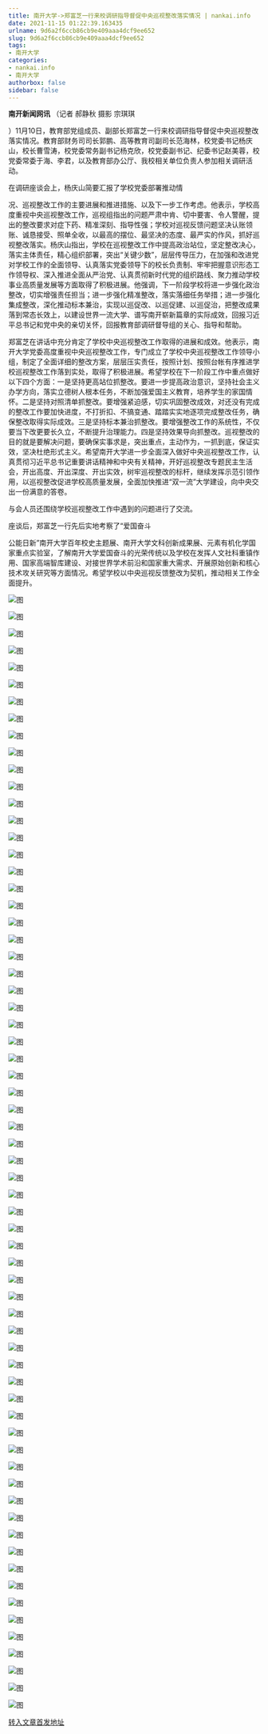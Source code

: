 ```yaml
---
title: 南开大学->郑富芝一行来校调研指导督促中央巡视整改落实情况 | nankai.info
date: 2021-11-15 01:22:39.163435
urlname: 9d6a2f6ccb86cb9e409aaa4dcf9ee652
slug: 9d6a2f6ccb86cb9e409aaa4dcf9ee652
tags: 
- 南开大学
categories:
- nankai.info
- 南开大学
authorbox: false
sidebar: false
---
```

**南开新闻网讯** （记者 郝静秋 摄影 宗琪琪

）11月10日，教育部党组成员、副部长郑富芝一行来校调研指导督促中央巡视整改落实情况。教育部财务司司长郭鹏、高等教育司副司长范海林，校党委书记杨庆山，校长曹雪涛，校党委常务副书记杨克欣，校党委副书记、纪委书记赵美蓉，校党委常委于海、李君，以及教育部办公厅、我校相关单位负责人参加相关调研活动。

在调研座谈会上，杨庆山简要汇报了学校党委部署推动情
<!--more-->
况、巡视整改工作的主要进展和推进措施、以及下一步工作考虑。他表示，学校高度重视中央巡视整改工作，巡视组指出的问题严肃中肯、切中要害、令人警醒，提出的整改要求对症下药、精准深刻、指导性强；学校对巡视反馈问题坚决认账领账、诚恳接受、照单全收，以最高的摆位、最坚决的态度、最严实的作风，抓好巡视整改落实。杨庆山指出，学校在巡视整改工作中提高政治站位，坚定整改决心，落实主体责任，精心组织部署，突出“关键少数”，层层传导压力，在加强和改进党对学校工作的全面领导、认真落实党委领导下的校长负责制、牢牢把握意识形态工作领导权、深入推进全面从严治党、认真贯彻新时代党的组织路线、聚力推动学校事业高质量发展等方面取得了积极进展。他强调，下一阶段学校将进一步强化政治整改，切实增强责任担当；进一步强化精准整改，落实落细任务举措；进一步强化集成整改，深化推动标本兼治，实现以巡促改、以巡促建、以巡促治，把整改成果落到常态长效上，以建设世界一流大学、谱写南开崭新篇章的实际成效，回报习近平总书记和党中央的亲切关怀，回报教育部调研督导组的关心、指导和帮助。

郑富芝在讲话中充分肯定了学校中央巡视整改工作取得的进展和成效。他表示，南开大学党委高度重视中央巡视整改工作，专门成立了学校中央巡视整改工作领导小组，制定了全面详细的整改方案，层层压实责任，按照计划、按照台帐有序推进学校巡视整改工作落到实处，取得了积极进展。希望学校在下一阶段工作中重点做好以下四个方面：一是坚持更高站位抓整改。要进一步提高政治意识，坚持社会主义办学方向，落实立德树人根本任务，不断加强爱国主义教育，培养学生的家国情怀。二是坚持对照清单抓整改。要增强紧迫感，切实巩固整改成效，对还没有完成的整改工作要加快进度，不打折扣、不搞变通、踏踏实实地逐项完成整改任务，确保整改取得实际成效。三是坚持标本兼治抓整改。要增强整改工作的系统性，不仅要当下改更要长久立，不断提升治理能力。四是坚持效果导向抓整改。巡视整改的目的就是要解决问题，要确保实事求是，突出重点，主动作为，一抓到底，保证实效，坚决杜绝形式主义。希望南开大学进一步全面深入做好中央巡视整改工作，认真贯彻习近平总书记重要讲话精神和中央有关精神，开好巡视整改专题民主生活会，开出高度、开出深度、开出实效，树牢巡视整改的标杆，继续发挥示范引领作用，以巡视整改促进学校高质量发展，全面加快推进“双一流”大学建设，向中央交出一份满意的答卷。

与会人员还围绕学校巡视整改工作中遇到的问题进行了交流。

座谈后，郑富芝一行先后实地考察了“爱国奋斗

公能日新”南开大学百年校史主题展、南开大学文科创新成果展、元素有机化学国家重点实验室，了解南开大学爱国奋斗的光荣传统以及学校在发挥人文社科重镇作用、国家高端智库建设、对接世界学术前沿和国家重大需求、开展原始创新和核心技术攻关研究等方面情况。希望学校以中央巡视反馈整改为契机，推动相关工作全面提升。

![图](http://news.nankai.edu.cn/ywsd/system/2021/11/11/g)

![图](http://news.nankai.edu.cn/ywsd/system/2021/11/11/p)

![图](http://news.nankai.edu.cn/ywsd/system/2021/11/11/j)

![图](http://news.nankai.edu.cn/ywsd/system/2021/11/11/)

![图](http://news.nankai.edu.cn/ywsd/system/2021/11/11/a)

![图](http://news.nankai.edu.cn/ywsd/system/2021/11/11/0)

![图](http://news.nankai.edu.cn/ywsd/system/2021/11/11/4)

![图](http://news.nankai.edu.cn/ywsd/system/2021/11/11/8)

![图](http://news.nankai.edu.cn/ywsd/system/2021/11/11/9)

![图](http://news.nankai.edu.cn/ywsd/system/2021/11/11/3)

![图](http://news.nankai.edu.cn/ywsd/system/2021/11/11/f)

![图](http://news.nankai.edu.cn/ywsd/system/2021/11/11/d)

![图](http://news.nankai.edu.cn/ywsd/system/2021/11/11/_)

![图](http://news.nankai.edu.cn/ywsd/system/2021/11/11/7)

![图](http://news.nankai.edu.cn/ywsd/system/2021/11/11/8)

![图](http://news.nankai.edu.cn/ywsd/system/2021/11/11/6)

![图](http://news.nankai.edu.cn/ywsd/system/2021/11/11/2)

![图](http://news.nankai.edu.cn/ywsd/system/2021/11/11/4)

![图](http://news.nankai.edu.cn/ywsd/system/2021/11/11/0)

![图](http://news.nankai.edu.cn/ywsd/system/2021/11/11/0)

![图](http://news.nankai.edu.cn/ywsd/system/2021/11/11/0)

![图](http://news.nankai.edu.cn/ywsd/system/2021/11/11/3)

![图](http://news.nankai.edu.cn/ywsd/system/2021/11/11/0)

![图](http://news.nankai.edu.cn/ywsd/system/2021/11/11/0)

![图](http://news.nankai.edu.cn/)

![图](http://news.nankai.edu.cn/ywsd/system/2021/11/11/6)

![图](http://news.nankai.edu.cn/ywsd/system/2021/11/11/2)

![图](http://news.nankai.edu.cn/ywsd/system/2021/11/11/4)

![图](http://news.nankai.edu.cn/)

![图](http://news.nankai.edu.cn/ywsd/system/2021/11/11/0)

![图](http://news.nankai.edu.cn/ywsd/system/2021/11/11/0)

![图](http://news.nankai.edu.cn/ywsd/system/2021/11/11/0)

![图](http://news.nankai.edu.cn/)

![图](http://news.nankai.edu.cn/ywsd/system/2021/11/11/3)

![图](http://news.nankai.edu.cn/ywsd/system/2021/11/11/0)

![图](http://news.nankai.edu.cn/ywsd/system/2021/11/11/0)

![图](http://news.nankai.edu.cn/)

![图](http://news.nankai.edu.cn/ywsd/system/2021/11/11/c)

![图](http://news.nankai.edu.cn/ywsd/system/2021/11/11/i)

![图](http://news.nankai.edu.cn/ywsd/system/2021/11/11/p)

![图](http://news.nankai.edu.cn/)

![图](http://news.nankai.edu.cn/ywsd/system/2021/11/11/n)

![图](http://news.nankai.edu.cn/ywsd/system/2021/11/11/c)

![图](http://news.nankai.edu.cn/ywsd/system/2021/11/11/)

![图](http://news.nankai.edu.cn/ywsd/system/2021/11/11/u)

![图](http://news.nankai.edu.cn/ywsd/system/2021/11/11/d)

![图](http://news.nankai.edu.cn/ywsd/system/2021/11/11/e)

![图](http://news.nankai.edu.cn/ywsd/system/2021/11/11/)

![图](http://news.nankai.edu.cn/ywsd/system/2021/11/11/i)

![图](http://news.nankai.edu.cn/ywsd/system/2021/11/11/a)

![图](http://news.nankai.edu.cn/ywsd/system/2021/11/11/k)

![图](http://news.nankai.edu.cn/ywsd/system/2021/11/11/n)

![图](http://news.nankai.edu.cn/ywsd/system/2021/11/11/a)

![图](http://news.nankai.edu.cn/ywsd/system/2021/11/11/n)

![图](http://news.nankai.edu.cn/ywsd/system/2021/11/11/)

![图](http://news.nankai.edu.cn/ywsd/system/2021/11/11/s)

![图](http://news.nankai.edu.cn/ywsd/system/2021/11/11/w)

![图](http://news.nankai.edu.cn/ywsd/system/2021/11/11/e)

![图](http://news.nankai.edu.cn/ywsd/system/2021/11/11/n)

![图](http://news.nankai.edu.cn/)

![图](http://news.nankai.edu.cn/)

![图](http://news.nankai.edu.cn/ywsd/system/2021/11/11/:)

![图](http://news.nankai.edu.cn/ywsd/system/2021/11/11/p)

![图](http://news.nankai.edu.cn/ywsd/system/2021/11/11/t)

![图](http://news.nankai.edu.cn/ywsd/system/2021/11/11/t)

![图](http://news.nankai.edu.cn/ywsd/system/2021/11/11/h)

[转入文章首发地址](http://news.nankai.edu.cn/ywsd/system/2021/11/11/030048780.shtml)
